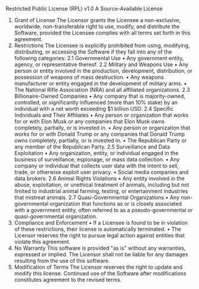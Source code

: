 Restricted Public License (RPL) v1.0
A Source-Available License
1. Grant of License
  The Licensor grants the Licensee a non-exclusive, worldwide, non-transferable right to use, modify, and distribute the Software, provided the Licensee complies with all terms set forth in this agreement.
2. Restrictions
  The Licensee is explicitly prohibited from using, modifying, distributing, or accessing the Software if they fall into any of the following categories:
2.1 Governmental Use
  •	Any government entity, agency, or representative thereof.
2.2 Military and Weapons Use
  •	Any person or entity involved in the production, development, distribution, or possession of weapons of mass destruction.
  •	Any weapons manufacturer or entity engaged in the development of military arms.
  •	The National Rifle Association (NRA) and all affiliated organizations.
2.3 Billionaire-Owned Companies
  •	Any company that is majority-owned, controlled, or significantly influenced (more than 10% stake) by an individual with a net worth exceeding $1 billion USD.
2.4 Specific Individuals and Their Affiliates
  •	Any person or organization that works for or with Elon Musk or any companies that Elon Musk owns completely, partially, or is invested in.
  •	Any person or organization that works for or with Donald Trump or any companies that Donald Trump owns completely, partially, or is invested in.
  •	The Republican Party or any member of the Republican Party.
2.5 Surveillance and Data Exploitation
  •	Any organization, entity, or individual engaged in the business of surveillance, espionage, or mass data collection.
  •	Any company or individual that collects user data with the intent to sell, trade, or otherwise exploit user privacy.
  •	Social media companies and data brokers.
2.6 Animal Rights Violations
  •	Any entity involved in the abuse, exploitation, or unethical treatment of animals, including but not limited to industrial animal farming, testing, or entertainment industries that mistreat animals.
2.7 Quasi-Governmental Organizations
  •	Any non-governmental organization that functions as or is closely associated with a government entity, often referred to as a pseudo-governmental or quasi-governmental organization.
3. Compliance and Enforcement
  •	If a Licensee is found to be in violation of these restrictions, their license is automatically terminated.
  •	The Licensor reserves the right to pursue legal action against entities that violate this agreement.
4. No Warranty
  This software is provided "as is" without any warranties, expressed or implied. The Licensor shall not be liable for any damages resulting from the use of this software.
5. Modification of Terms
  The Licensor reserves the right to update and modify this license. Continued use of the Software after modifications constitutes agreement to the revised terms.
